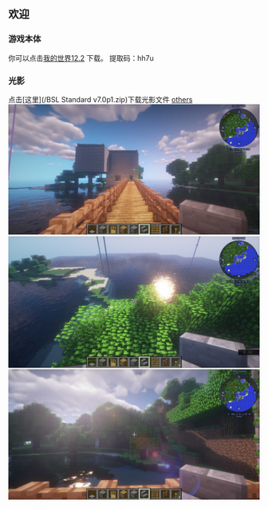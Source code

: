 ## 欢迎

### 游戏本体
你可以点击[我的世界12.2](https://pan.baidu.com/s/13JGyp1zVILvWMmKF4OVX_Q) 下载。
提取码：hh7u
### 光影
点击[这里](/BSL Standard v7.0p1.zip)下载光影文件
[others](/1.md)
![](image1.png)
![](image2.png)
![](image3.png)






